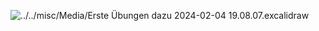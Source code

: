 ![../../misc/Media/Erste Übungen dazu 2024-02-04 19.08.07.excalidraw](../../../docs/images/Erste%20%C3%9Cbungen%20dazu%202024-02-04%2019.08.07.svg)

